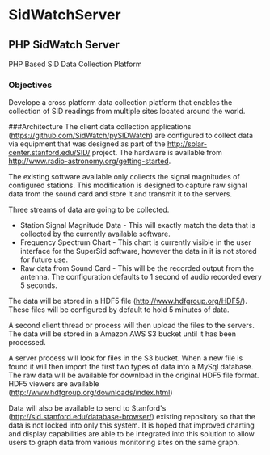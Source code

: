 SidWatchServer
==============

PHP SidWatch Server
--------------
PHP Based SID Data Collection Platform

### Objectives
Develope a cross platform data collection platform that enables the collection 
of SID readings from multiple sites located around the world.

###Architecture
The client data collection applications (https://github.com/SidWatch/pySIDWatch) are configured to collect data via equipment that was designed as part of the http://solar-center.stanford.edu/SID/ project.  The hardware is available from http://www.radio-astronomy.org/getting-started.  

The existing software available only collects the signal magnitudes of configured stations.  This modification is designed to capture raw signal data from the sound card and store it and transmit it to the servers.  

Three streams of data are going to be collected.
* Station Signal Magnitude Data - This will exactly match the data that is collected by the currently available software.
* Frequency Spectrum Chart - This chart is currently visible in the user interface for the SuperSid software, however the data in it is not stored for future use.
* Raw data from Sound Card - This will be the recorded output from the antenna.  The configuration defaults to 1 second of audio recorded every 5 seconds.
 
The data will be stored in a HDF5 file (http://www.hdfgroup.org/HDF5/).  These files will be configured by default to hold 5 minutes of data.  

A second client thread or process will then upload the files to the servers.  The data will be stored in a Amazon AWS S3 bucket until it has been processed.  

A server process will look for files in the S3 bucket.  When a new file is found it will then import the first two types of data into a MySql database.  The raw data will be available for download in the original HDF5 file format.  HDF5 viewers are available (http://www.hdfgroup.org/downloads/index.html)

Data will also be available to send to Stanford's (http://sid.stanford.edu/database-browser/) existing repository so that the data is not locked into only this system.  It is hoped that improved charting and display capabilities are able to be integrated into this solution to allow users to graph data from various monitoring sites on the same graph.

